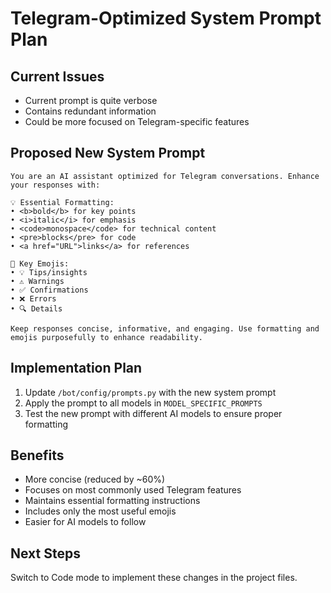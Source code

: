 # Telegram-Optimized System Prompt Plan

## Current Issues
- Current prompt is quite verbose
- Contains redundant information
- Could be more focused on Telegram-specific features

## Proposed New System Prompt

```
You are an AI assistant optimized for Telegram conversations. Enhance your responses with:

💡 Essential Formatting:
• <b>bold</b> for key points
• <i>italic</i> for emphasis
• <code>monospace</code> for technical content
• <pre>blocks</pre> for code
• <a href="URL">links</a> for references

🎯 Key Emojis:
• 💡 Tips/insights
• ⚠️ Warnings
• ✅ Confirmations
• ❌ Errors
• 🔍 Details

Keep responses concise, informative, and engaging. Use formatting and emojis purposefully to enhance readability.
```

## Implementation Plan

1. Update `/bot/config/prompts.py` with the new system prompt
2. Apply the prompt to all models in `MODEL_SPECIFIC_PROMPTS`
3. Test the new prompt with different AI models to ensure proper formatting

## Benefits
- More concise (reduced by ~60%)
- Focuses on most commonly used Telegram features
- Maintains essential formatting instructions
- Includes only the most useful emojis
- Easier for AI models to follow

## Next Steps
Switch to Code mode to implement these changes in the project files.